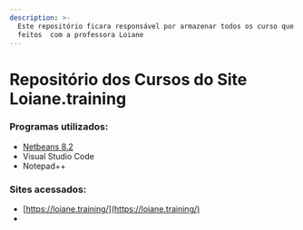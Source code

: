 ```yaml
---
description: >-
  Este repositório ficara responsável por armazenar todos os curso que sera 
  feitos  com a professora Loiane
---
```


# Repositório dos Cursos do Site Loiane.training

### Programas utilizados:

* [Netbeans 8.2](https://netbeans.org/downloads/8.2/rc/)
* Visual Studio Code
* Notepad++

### Sites acessados:

* [https://loiane.training/](https://loiane.training/)
* 


